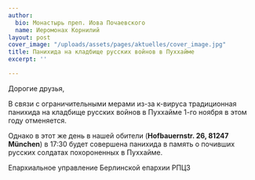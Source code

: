 ```yaml
---
author:
  bio: Монастырь преп. Иова Почаевского
  name: Иеромонах Корнилий
layout: post
cover_image: "/uploads/assets/pages/aktuelles/cover_image.jpg"
title: Панихида на кладбище русских войнов в Пуххайме
excerpt: ''

---
```

Дорогие друзья,

В связи с ограничительными мерами из-за к-вируса традиционная панихида на кладбище русских войнов в Пуххайме 1-го ноября в этом году отменяется.

Однако в этот же день в нашей обители (**Hofbauernstr. 26, 81247 München**) в 17:30 будет совершена панихида в память о почивших русских солдатах похороненных в Пуххайме.

Епархиальное управление Берлинской епархии РПЦЗ